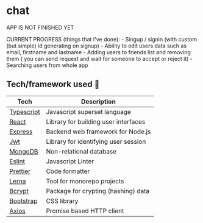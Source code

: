 # chat

APP IS NOT FINISHED YET

CURRENT PROGRESS (things that I've done): - Singup / signin (with custom (but simple) id generating on signup) - Ability to edit users data such as email, firstname and lastname - Adding users to friends list and removing them ( you can send request and wait for someone to accept or reject it) - Searching users from whole app

## Tech/framework used 🔧

| Tech                                           | Description                          |
| ---------------------------------------------- | ------------------------------------ |
| [Typescript](https://www.typescriptlang.org/)  | Javascript superset language         |
| [React](https://reactjs.org/)                  | Library for building user interfaces |
| [Express](https://expressjs.com/)              | Backend web framework for Node.js    |
| [Jwt](https://jwt.io/)                         | Library for identifying user session |
| [MongoDB](https://www.mongodb.com/)            | Non-relational database              |
| [Eslint](https://eslint.org/)                  | Javascript Linter                    |
| [Prettier](https://prettier.io/)               | Code formatter                       |
| [Lerna](https://lerna.js.org/)                 | Tool for monorepo projects           |
| [Bcrypt](https://www.npmjs.com/package/bcrypt) | Package for crypting (hashing) data  |
| [Bootstrap](https://getbootstrap.com/)         | CSS library                          |
| [Axios](https://axios-http.com/docs/intro)     | Promise based HTTP client            |
